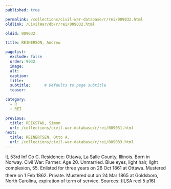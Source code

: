 ```yaml
---
published: true

permalink: /collections/civil-war-database/r/rei/009032.html
oldlink: /CivilWar/db/r/rei/009032.html

oldid: 009032

title: REINERSON, Andrew

pagelist:
  exclude: false
  order: 9032
  image: 
  alt:
  caption:
  title:
  subtitle:      # Defaults to page subtitle
  teaser:

category: 
  - R 
  - REI

previous:
  title: REIGSTAD, Simon
  url: /collections/civil-war-database/r/rei/009031.html  
next:
  title: REINERTSEN, Otto A.
  url: /collections/civil-war-database/r/rei/009033.html   
---
```

IL 53rd Inf Co C. Residence: Ottawa, La Salle County, Illinois. Born in Norway. Civil War: Farmer. Age 20. Unmarried. Blue eyes, light hair, light complexion, 5&#146;5&#148;. Enlisted for three years on 26 Oct 1861 at Ottawa. Mustered there on 1 Feb 1862. Private. Mustered out on 24 Mar 1865 at Goldsboro, North Carolina, expiration of term of service. Sources: (ILSA reel 5 p16)